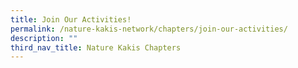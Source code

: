 ```yaml
---
title: Join Our Activities!
permalink: /nature-kakis-network/chapters/join-our-activities/
description: ""
third_nav_title: Nature Kakis Chapters
---
```

